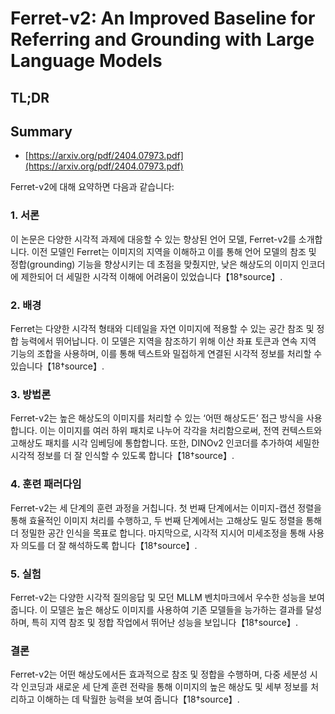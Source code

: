# Ferret-v2: An Improved Baseline for Referring and Grounding with Large Language Models
## TL;DR
## Summary
- [https://arxiv.org/pdf/2404.07973.pdf](https://arxiv.org/pdf/2404.07973.pdf)

Ferret-v2에 대해 요약하면 다음과 같습니다:

### 1. 서론
이 논문은 다양한 시각적 과제에 대응할 수 있는 향상된 언어 모델, Ferret-v2를 소개합니다. 이전 모델인 Ferret는 이미지의 지역을 이해하고 이를 통해 언어 모델의 참조 및 정합(grounding) 기능을 향상시키는 데 초점을 맞췄지만, 낮은 해상도의 이미지 인코더에 제한되어 더 세밀한 시각적 이해에 어려움이 있었습니다【18†source】.

### 2. 배경
Ferret는 다양한 시각적 형태와 디테일을 자연 이미지에 적용할 수 있는 공간 참조 및 정합 능력에서 뛰어납니다. 이 모델은 지역을 참조하기 위해 이산 좌표 토큰과 연속 지역 기능의 조합을 사용하며, 이를 통해 텍스트와 밀접하게 연결된 시각적 정보를 처리할 수 있습니다【18†source】.

### 3. 방법론
Ferret-v2는 높은 해상도의 이미지를 처리할 수 있는 ‘어떤 해상도든’ 접근 방식을 사용합니다. 이는 이미지를 여러 하위 패치로 나누어 각각을 처리함으로써, 전역 컨텍스트와 고해상도 패치를 시각 임베딩에 통합합니다. 또한, DINOv2 인코더를 추가하여 세밀한 시각적 정보를 더 잘 인식할 수 있도록 합니다【18†source】.

### 4. 훈련 패러다임
Ferret-v2는 세 단계의 훈련 과정을 거칩니다. 첫 번째 단계에서는 이미지-캡션 정렬을 통해 효율적인 이미지 처리를 수행하고, 두 번째 단계에서는 고해상도 밀도 정렬을 통해 더 정밀한 공간 인식을 목표로 합니다. 마지막으로, 시각적 지시어 미세조정을 통해 사용자 의도를 더 잘 해석하도록 합니다【18†source】.

### 5. 실험
Ferret-v2는 다양한 시각적 질의응답 및 모던 MLLM 벤치마크에서 우수한 성능을 보여 줍니다. 이 모델은 높은 해상도 이미지를 사용하여 기존 모델들을 능가하는 결과를 달성하며, 특히 지역 참조 및 정합 작업에서 뛰어난 성능을 보입니다【18†source】.

### 결론
Ferret-v2는 어떤 해상도에서든 효과적으로 참조 및 정합을 수행하며, 다중 세분성 시각 인코딩과 새로운 세 단계 훈련 전략을 통해 이미지의 높은 해상도 및 세부 정보를 처리하고 이해하는 데 탁월한 능력을 보여 줍니다【18†source】.